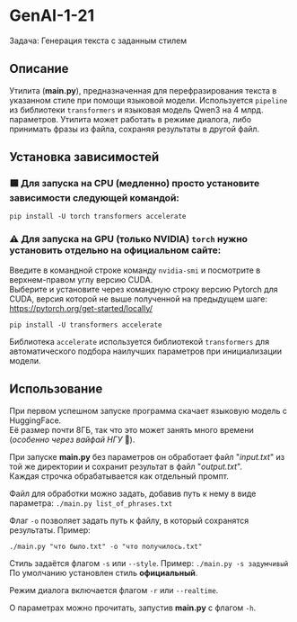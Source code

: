 #     GenAI-1-21
Задача: Генерация текста с заданным стилем

## Описание
Утилита (**main.py**), предназначенная для перефразирования текста в указанном стиле при помощи языковой модели.
Используется `pipeline` из библиотеки `transformers` и языковая модель Qwen3 на 4 млрд. параметров.
Утилита может работать в режиме диалога, либо принимать фразы из файла, сохраняя результаты в другой файл.

## Установка зависимостей
### 🟦 Для запуска на CPU (медленно) просто установите зависимости следующей командой:
```
pip install -U torch transformers accelerate
```
### ⚠️ Для запуска на GPU (только NVIDIA) `torch` нужно установить отдельно на официальном сайте:  
Введите в командной строке команду `nvidia-smi` и посмотрите в верхнем-правом углу версию CUDA.  
Выберите и установите через командную строку версию Pytorch для CUDA, версия которой не выше полученной на предыдущем шаге:  
https://pytorch.org/get-started/locally/  
```
pip install -U transformers accelerate
```
Библиотека `accelerate` используется библиотекой `transformers` для автоматического подбора наилучших параметров при инициализации модели.

## Использование
При первом успешном запуске программа скачает языковую модель с HuggingFace.  
Её размер почти 8ГБ, так что это может занять много времени (*особенно через вайфай НГУ* 🌇).

При запуске **main.py** без параметров он обработает файл "*input.txt*" из той же директории и сохранит результат в файл "*output.txt*".  
Каждая строчка обрабатывается как отдельный промпт.

Файл для обработки можно задать, добавив путь к нему в виде параметра: `./main.py list_of_phrases.txt`

Флаг `-o` позволяет задать путь к файлу, в который сохранятся результаты. Пример:
```
./main.py "что было.txt" -o "что получилось.txt"
```

Стиль задаётся флагом `-s` или `--style`. Пример: `./main.py -s задумчивый`  
По умолчанию установлен стиль **официальный**.

Режим диалога включается флагом `-r` или `--realtime`.

О параметрах можно прочитать, запустив **main.py** с флагом `-h`.